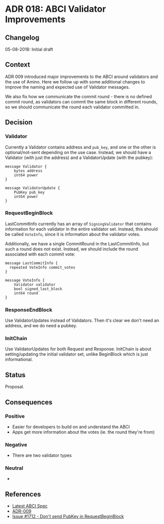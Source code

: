# ADR 018: ABCI Validator Improvements

## Changelog

05-08-2018: Initial draft

## Context

ADR 009 introduced major improvements to the ABCI around validators and the use
of Amino. Here we follow up with some additional changes to improve the naming
and expected use of Validator messages.

We also fix how we communicate the commit round - there is no defined commit
round, as validators can commit the same block in different rounds, so we
should communicate the round each validator committed in.

## Decision

### Validator

Currently a Validator contains address and `pub_key`, and one or the other is
optional/not-sent depending on the use case. Instead, we should have a
Validator (with just the address) and a ValidatorUpdate (with the pubkey):

```
message Validator {
    bytes address
    int64 power
}

message ValidatorUpdate {
    PubKey pub_key
    int64 power
}
```

### RequestBeginBlock

LastCommitInfo currently has an array of `SigningValidator` that contains
information for each validator in the entire validator set.
Instead, this should be called `VoteInfo`, since it is information about the
validator votes.

Additionally, we have a single CommitRound in the LastCommitInfo,
but such a round does not exist. Instead, we
should include the round associated with each commit vote:

```
message LastCommitInfo {
  repeated VoteInfo commit_votes
}

message VoteInfo {
    Validator validator
    bool signed_last_block
    int64 round
}
```

### ResponseEndBlock

Use ValidatorUpdates instead of Validators. Then it's clear we don't need an
address, and we do need a pubkey.

### InitChain

Use ValidatorUpdates for both Request and Response. InitChain
is about setting/updating the initial validator set, unlike BeginBlock
which is just informational.

## Status

Proposal.

## Consequences

### Positive

- Easier for developers to build on and understand the ABCI
- Apps get more information about the votes (ie. the round they're from)

### Negative

- There are two validator types

### Neutral

-

## References

- [Latest ABCI Spec](https://github.com/tendermint/tendermint/blob/v0.22.8/docs/app-dev/abci-spec.md)
- [ADR-009](https://github.com/tendermint/tendermint/blob/v0.22.8/docs/architecture/adr-009-ABCI-design.md)
- [Issue #1712 - Don't send PubKey in
  RequestBeginBlock](https://github.com/tendermint/tendermint/issues/1712)
